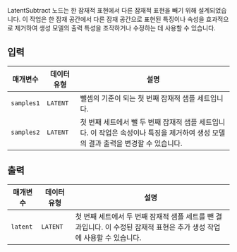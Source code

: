 
LatentSubtract 노드는 한 잠재적 표현에서 다른 잠재적 표현을 빼기 위해 설계되었습니다. 이 작업은 한 잠재 공간에서 다른 잠재 공간으로 표현된 특징이나 속성을 효과적으로 제거하여 생성 모델의 출력 특성을 조작하거나 수정하는 데 사용할 수 있습니다.

## 입력

| 매개변수   | 데이터 유형 | 설명                                                                                                                               |
| ---------- | ----------- | ---------------------------------------------------------------------------------------------------------------------------------- |
| `samples1` | `LATENT`    | 뺄셈의 기준이 되는 첫 번째 잠재적 샘플 세트입니다.                                                                                 |
| `samples2` | `LATENT`    | 첫 번째 세트에서 뺄 두 번째 잠재적 샘플 세트입니다. 이 작업은 속성이나 특징을 제거하여 생성 모델의 결과 출력을 변경할 수 있습니다. |

## 출력

| 매개변수 | 데이터 유형 | 설명                                                                                                                    |
| -------- | ----------- | ----------------------------------------------------------------------------------------------------------------------- |
| `latent` | `LATENT`    | 첫 번째 세트에서 두 번째 잠재적 샘플 세트를 뺀 결과입니다. 이 수정된 잠재적 표현은 추가 생성 작업에 사용할 수 있습니다. |
